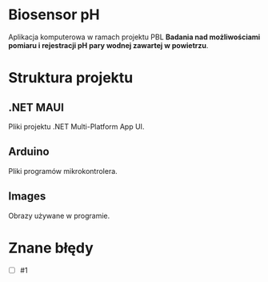 # Biosensor pH
Aplikacja komputerowa w ramach projektu PBL **Badania nad możliwościami pomiaru i rejestracji pH pary wodnej zawartej w powietrzu**.
# Struktura projektu
## .NET MAUI
Pliki projektu .NET Multi-Platform App UI.
## Arduino
Pliki programów mikrokontrolera.
## Images
Obrazy używane w programie.
# Znane błędy
- [ ] #1
